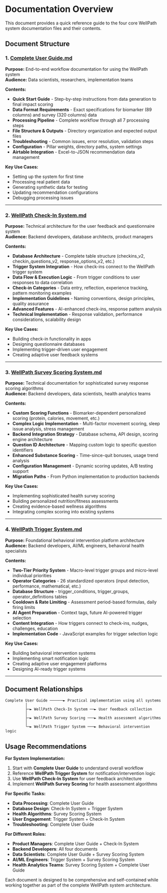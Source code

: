# Documentation Overview

This document provides a quick reference guide to the four core WellPath system documentation files and their contents.

## Document Structure

### 1. [Complete User Guide.md](./Complete%20User%20Guide.md)
**Purpose:** End-to-end workflow documentation for using the WellPath system  
**Audience:** Data scientists, researchers, implementation teams

**Contents:**
- **Quick Start Guide** - Step-by-step instructions from data generation to final impact scoring
- **Data Format Requirements** - Exact specifications for biomarker (89 columns) and survey (320 columns) data
- **Processing Pipeline** - Complete workflow through all 7 processing steps
- **File Structure & Outputs** - Directory organization and expected output files
- **Troubleshooting** - Common issues, error resolution, validation steps
- **Configuration** - Pillar weights, directory paths, system settings
- **Airtable Integration** - Excel-to-JSON recommendation data management

**Key Use Cases:**
- Setting up the system for first time
- Processing real patient data
- Generating synthetic data for testing
- Updating recommendation configurations
- Debugging processing issues

---

### 2. [WellPath Check-In System.md](./WellPath%20CheckIn%20System.md)
**Purpose:** Technical architecture for the user feedback and questionnaire system  
**Audience:** Backend developers, database architects, product managers

**Contents:**
- **Database Architecture** - Complete table structure (checkins_v2, checkin_questions_v2, response_options_v2, etc.)
- **Trigger System Integration** - How check-ins connect to the WellPath trigger system
- **Data Flow & Execution Logic** - From trigger conditions to user responses to data correlation
- **Check-in Categories** - Data entry, reflection, experience tracking, pattern monitoring examples
- **Implementation Guidelines** - Naming conventions, design principles, quality assurance
- **Advanced Features** - AI-enhanced check-ins, response pattern analysis
- **Technical Implementation** - Response validation, performance considerations, scalability design

**Key Use Cases:**
- Building check-in functionality in apps
- Designing questionnaire databases
- Implementing trigger-driven user engagement
- Creating adaptive user feedback systems

---

### 3. [WellPath Survey Scoring System.md](./WellPath%20Survey%20Scoring%20System.md)
**Purpose:** Technical documentation for sophisticated survey response scoring algorithms  
**Audience:** Backend developers, data scientists, health analytics teams

**Contents:**
- **Custom Scoring Functions** - Biomarker-dependent personalized scoring (protein, calories, movement, etc.)
- **Complex Logic Implementation** - Multi-factor movement scoring, sleep issue analysis, stress management
- **Backend Integration Strategy** - Database schema, API design, scoring engine architecture
- **Question ID Architecture** - Mapping custom logic to specific question identifiers
- **Enhanced Substance Scoring** - Time-since-quit bonuses, usage trend analysis
- **Configuration Management** - Dynamic scoring updates, A/B testing support
- **Migration Paths** - From Python implementation to production backends

**Key Use Cases:**
- Implementing sophisticated health survey scoring
- Building personalized nutrition/fitness assessments
- Creating evidence-based wellness algorithms
- Integrating complex scoring into existing systems

---

### 4. [WellPath Trigger System.md](./WellPath%20Trigger%20System.md)
**Purpose:** Foundational behavioral intervention platform architecture  
**Audience:** Backend developers, AI/ML engineers, behavioral health specialists

**Contents:**
- **Two-Tier Priority System** - Macro-level trigger groups and micro-level individual priorities
- **Operator Categories** - 26 standardized operators (input detection, performance, mathematical, etc.)
- **Database Structure** - trigger_conditions, trigger_groups, operator_definitions tables
- **Cooldown & Rate Limiting** - Assessment period-based formulas, daily firing limits
- **AI Agent Preparation** - Context tags, future AI-powered trigger selection
- **Content Integration** - How triggers connect to check-ins, nudges, challenges, education
- **Implementation Code** - JavaScript examples for trigger selection logic

**Key Use Cases:**
- Building behavioral intervention systems
- Implementing smart notification logic
- Creating adaptive user engagement platforms
- Designing AI-ready trigger systems

---

## Document Relationships

```
Complete User Guide ──────► Practical implementation using all systems
         │
         ├─► WellPath Check-In System ──► User feedback collection
         │
         ├─► WellPath Survey Scoring ───► Health assessment algorithms  
         │
         └─► WellPath Trigger System ───► Behavioral intervention logic
```

## Usage Recommendations

**For System Implementation:**
1. Start with **Complete User Guide** to understand overall workflow
2. Reference **WellPath Trigger System** for notification/intervention logic
3. Use **WellPath Check-In System** for user feedback architecture
4. Implement **WellPath Survey Scoring** for health assessment algorithms

**For Specific Tasks:**
- **Data Processing**: Complete User Guide
- **Database Design**: Check-In System + Trigger System
- **Health Algorithms**: Survey Scoring System
- **User Engagement**: Trigger System + Check-In System
- **Troubleshooting**: Complete User Guide

**For Different Roles:**
- **Product Managers**: Complete User Guide + Check-In System
- **Backend Developers**: All four documents
- **Data Scientists**: Complete User Guide + Survey Scoring System
- **AI/ML Engineers**: Trigger System + Survey Scoring System
- **Health Analytics Teams**: Survey Scoring System + Complete User Guide

Each document is designed to be comprehensive and self-contained while working together as part of the complete WellPath system architecture.
